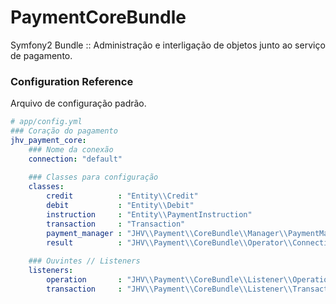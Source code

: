 PaymentCoreBundle
=================

Symfony2 Bundle :: Administração e interligação de objetos junto ao serviço de pagamento.

### Configuration Reference

Arquivo de configuração padrão.

``` yaml
# app/config.yml
### Coração do pagamento
jhv_payment_core:
    ### Nome da conexão
    connection: "default"
    
    ### Classes para configuração
    classes:
        credit          : "Entity\\Credit"
        debit           : "Entity\\Debit"
        instruction     : "Entity\\PaymentInstruction"
        transaction     : "Transaction"
        payment_manager : "JHV\\Payment\\CoreBundle\\Manager\\PaymentManager"
        result          : "JHV\\Payment\\CoreBundle\\Operator\\Connection\\Result"
        
    ### Ouvintes // Listeners
    listeners:
        operation       : "JHV\\Payment\\CoreBundle\\Listener\\OperationListener"
        transaction     : "JHV\\Payment\\CoreBundle\\Listener\\TransactionListener"
```